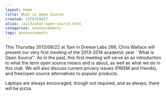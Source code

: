```yaml
---
layout: home
title: What is Open Source
created: 1376769457
alias: /au13/what-open-source.html
categories: announcements
tags: announcements
---
```

This Thursday 2013/08/22 at 7pm in Dreese Labs 266, Chris Wallace will present our very first meeting of the 2013-2014 academic year ``What is Open Source''. As in the past, this first meeting will serve as an introduction to what the term open source means and is about, as well as what we do in this club. We will also discuss current privacy issues (PRISM and friends), and free/open source alternatives to popular products.

Laptops are always encouraged, though not required, and as always, there will be pizza.
